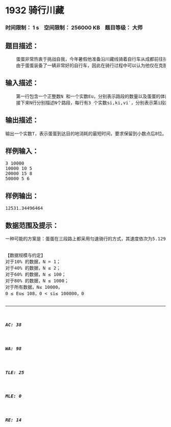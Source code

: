 # 1932 骑行川藏   
### 时间限制： 1 s&nbsp;&nbsp;&nbsp;&nbsp;空间限制： 256000 KB&nbsp;&nbsp;&nbsp;&nbsp;题目等级： 大师  
## 题目描述：  

<pre>
    蛋蛋非常热衷于挑战自我，今年暑假他准备沿川藏线骑着自行车从成都前往拉萨。川藏线的沿途有着非常美丽的风景，但在这一路上也有着很多的艰难险阻， 路况变化多端，而蛋蛋的体力十分有限，因此在每天的骑行前设定好目的地、同时合理分配好自己的体力是一件非常重要的事情。  
    由于蛋蛋装备了一辆非常好的自行车，因此在骑行过程中可以认为他仅在克服风阻做功（不受自行车本身摩擦力以及自行车与地面的摩擦力影响）。某一天 他打算骑N段路，每一段内的路况可视为相同：对于第i段路，我们给出有关这段路况的3 个参数si,ki,vi′,其中si表示这段路德长度，k表示这段路的风阻系数，vi ′表示这段路上的风速 (vi′> 0 表示在这段路上他遇到了顺风，反之则意味着他将受逆风影响）。若某一时刻在这段路上骑车速度为v，则他受到的风阻 大小为F= ki (v − vi ′)2 （这样若在长度为s 的路程内保持骑行速度v 不变，则 他消耗能量（做功）E = ki (v − vi ′)2s）。 设蛋蛋在这天开始时的体能值是Eu，请帮助他设计一种行车方案，使他在有限的体力内用最短的时间到达目的地。请告诉他最短的时间T是多少。
</pre>
  
  
## 输入描述：  

<pre>
    第一行包含一个正整数N 和一个实数Eu，分别表示路段的数量以及蛋蛋的体能值。  
    接下来N行分别描述N个路段，每行有3 个实数si,ki,vi′，分别表示第i段路的长度，风阻系数以及风速。
</pre>
  
  
## 输出描述：  

<pre>
输出一个实数T，表示蛋蛋到达目的地消耗的最短时间，要求保留到小数点后8位。
</pre>
  
  
## 样例输入：  

<pre>
3 10000  
10000 10 5  
20000 15 8  
50000 5 6
</pre>
  
  
## 样例输出：  

<pre>
12531.34496464
</pre>
  
  
## 数据范围及提示：  

<pre>
一种可能的方案是：蛋蛋在三段路上都采用匀速骑行的方式，其速度依次为5.12939919, 8.03515481, 6.17837967。  
  

【数据规模与约定】  
对于10% 的数据，N = 1；  
对于40% 的数据，N ≤ 2；  
对于60% 的数据，N ≤ 100；  
对于80% 的数据，N ≤ 1000；  
对于所有数据，N≤ 10000，  
0 ≤ Eu≤ 108，0 < si≤ 100000，0 <ki ≤ 15，  
−100 < vi′ < 100。数据保证最终的答案不会超过105。  
【提示】  
必然存在一种最优的体力方案满足：蛋蛋在每段路上都采用匀速骑行的方式。
 
</pre>
  
  
***  

##### AC: 38  
##### WA: 98  
##### TLE: 25  
##### MLE: 0  
##### RE: 14  
